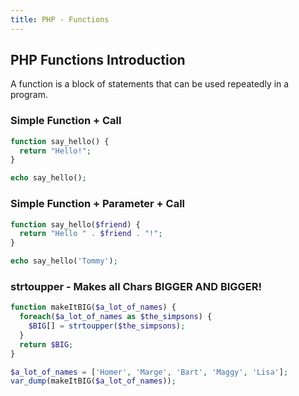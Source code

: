 ```yaml
---
title: PHP - Functions
---
```


## PHP Functions Introduction
A function is a block of statements that can be used repeatedly in a program.

### Simple Function + Call
```php
function say_hello() {
  return "Hello!";
}

echo say_hello();
```

### Simple Function + Parameter + Call
```php
function say_hello($friend) {
  return "Hello " . $friend . "!";
}

echo say_hello('Tommy');
```

### strtoupper - Makes all Chars BIGGER AND BIGGER!
```php
function makeItBIG($a_lot_of_names) {
  foreach($a_lot_of_names as $the_simpsons) {
    $BIG[] = strtoupper($the_simpsons);
  }
  return $BIG;
}

$a_lot_of_names = ['Homer', 'Marge', 'Bart', 'Maggy', 'Lisa'];
var_dump(makeItBIG($a_lot_of_names));
```
